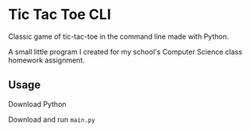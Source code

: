 # Tic Tac Toe CLI
Classic game of tic-tac-toe in the command line made with Python.

A small little program I created for my school's Computer Science class homework assignment.

## Usage
Download Python

Download and run `main.py`
